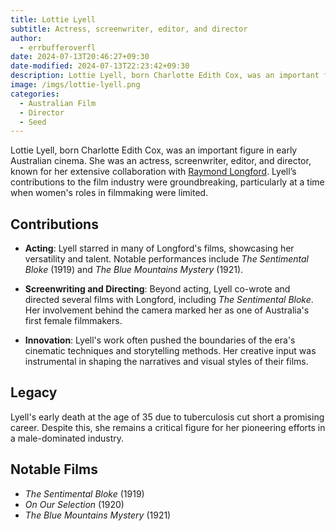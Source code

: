 ```yaml
---
title: Lottie Lyell
subtitle: Actress, screenwriter, editor, and director
author:
  - errbufferoverfl
date: 2024-07-13T20:46:27+09:30
date-modified: 2024-07-13T22:23:42+09:30
description: Lottie Lyell, born Charlotte Edith Cox, was an important figure in early Australian cinema. She was an actress, screenwriter, editor, and director.
image: /imgs/lottie-lyell.png
categories:
  - Australian Film
  - Director
  - Seed
---
```


Lottie Lyell, born Charlotte Edith Cox, was an important figure in early Australian cinema. She was an actress, screenwriter, editor, and director, known for her extensive collaboration with [Raymond Longford](raymond-longford.md). Lyell’s contributions to the film industry were groundbreaking, particularly at a time when women's roles in filmmaking were limited.

## Contributions

- **Acting**: Lyell starred in many of Longford's films, showcasing her versatility and talent. Notable performances include *The Sentimental Bloke* (1919) and *The Blue Mountains Mystery* (1921).

- **Screenwriting and Directing**: Beyond acting, Lyell co-wrote and directed several films with Longford, including *The Sentimental Bloke*. Her involvement behind the camera marked her as one of Australia's first female filmmakers.

- **Innovation**: Lyell's work often pushed the boundaries of the era's cinematic techniques and storytelling methods. Her creative input was instrumental in shaping the narratives and visual styles of their films.

## Legacy

Lyell's early death at the age of 35 due to tuberculosis cut short a promising career. Despite this, she remains a critical figure for her pioneering efforts in a male-dominated industry.

## Notable Films

- *The Sentimental Bloke* (1919)
- *On Our Selection* (1920)
- *The Blue Mountains Mystery* (1921)
